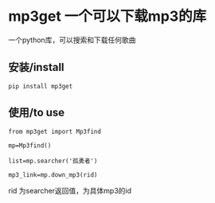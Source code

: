 # mp3get 一个可以下载mp3的库
一个python库，可以搜索和下载任何歌曲 
## 安装/install

```
pip install mp3get

```
## 使用/to use

```
from mp3get import Mp3find  

mp=Mp3find()  

list=mp.searcher('孤勇者')  

mp3_link=mp.down_mp3(rid)  

```
rid 为searcher返回值，为具体mp3的id

